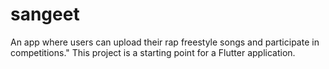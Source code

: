 # sangeet
An app where users can upload their rap freestyle songs and participate in competitions."
This project is a starting point for a Flutter application.


